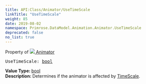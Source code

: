 ```yaml
---
title: API:Class/Animator/UseTimeScale
linkTitle: "UseTimeScale"
weight: 85
date: 2019-08-02
namespace: Primrose.DataModel.Animation.Animator.UseTimeScale
deprecated: false
no_list: true
---
```

Property of <a href="/docs/api-reference/Class/Animator"><img src="/icons/silk/film.png"/>&nbsp;Animator</a>
<pre class="method-declaration">
UseTimeScale: <a class="type" href="/docs/api-reference/System/Primitives#boolean">bool</a></pre>
<b>Value Type: </b>
<a class="type" href="/docs/api-reference/System/Primitives#boolean">bool</a>
<br/>
<b>Description: </b>
Determines if the animator is affected by <a href="/docs/api-reference/Class/RunService/TimeScale" >TimeScale</a>.

